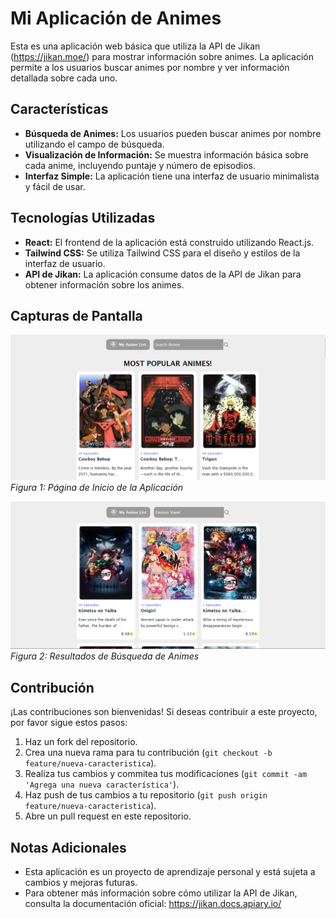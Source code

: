# Mi Aplicación de Animes

Esta es una aplicación web básica que utiliza la API de Jikan (https://jikan.moe/) para mostrar información sobre animes. La aplicación permite a los usuarios buscar animes por nombre y ver información detallada sobre cada uno.

## Características

- **Búsqueda de Animes:** Los usuarios pueden buscar animes por nombre utilizando el campo de búsqueda.
- **Visualización de Información:** Se muestra información básica sobre cada anime, incluyendo puntaje y número de episodios.
- **Interfaz Simple:** La aplicación tiene una interfaz de usuario minimalista y fácil de usar.

## Tecnologías Utilizadas

- **React:** El frontend de la aplicación está construido utilizando React.js.
- **Tailwind CSS:** Se utiliza Tailwind CSS para el diseño y estilos de la interfaz de usuario.
- **API de Jikan:** La aplicación consume datos de la API de Jikan para obtener información sobre los animes.

## Capturas de Pantalla

![Captura de Pantalla 1](./src/assets/imgs/inicio.png)
*Figura 1: Página de Inicio de la Aplicación*

![Captura de Pantalla 2](./src/assets/imgs/searchpng.png)
*Figura 2: Resultados de Búsqueda de Animes*

## Contribución

¡Las contribuciones son bienvenidas! Si deseas contribuir a este proyecto, por favor sigue estos pasos:

1. Haz un fork del repositorio.
2. Crea una nueva rama para tu contribución (`git checkout -b feature/nueva-caracteristica`).
3. Realiza tus cambios y commitea tus modificaciones (`git commit -am 'Agrega una nueva característica'`).
4. Haz push de tus cambios a tu repositorio (`git push origin feature/nueva-caracteristica`).
5. Abre un pull request en este repositorio.

## Notas Adicionales

- Esta aplicación es un proyecto de aprendizaje personal y está sujeta a cambios y mejoras futuras.
- Para obtener más información sobre cómo utilizar la API de Jikan, consulta la documentación oficial: https://jikan.docs.apiary.io/
